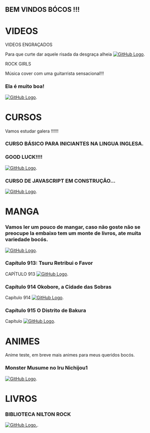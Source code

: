 ## BEM VINDOS BÓCOS !!!


# VIDEOS

VIDEOS ENGRAÇADOS

Para que curte dar aquele risada da desgraça alheia
[![GitHub Logo](/Rock_Animes/tentenaorir.jpg)](/Rock_Animes/videosEngracados/tenteNaoRir.html).


ROCK GIRLS

Música cover com uma guitarrista sensacional!!!

### Ela é muito boa!


[![GitHub Logo](/Rock_Animes/guitarra.jpg)](/Rock_Animes/GuitarraCover/covers.html).

# CURSOS

Vamos estudar galera !!!!!!

### CURSO BÁSICO PARA INICIANTES NA LINGUA INGLESA.
### GOOD LUCK!!!!

[![GitHub Logo](Rock_Animes/Curso/Ingles/cursoEnglish.jpg)](/Rock_Animes/Curso/Ingles/curso_ingles.html).

### CURSO DE JAVASCRIPT EM CONSTRUÇÃO...
[![GitHub Logo](Rock_Animes/javascript.jpg)](/Rock_Animes/javascript.html).

# MANGA

### Vamos ler um pouco de mangar, caso não goste não se preocupe la embaixo tem um monte de livros, ate muita variedade bocós.
[![GitHub Logo](/Rock_Animes/onepiece.jpg)](/Rock_Animes/onePiece/onePiece.html).

### Capítulo 913: Tsuru Retribui o Favor

CAPÍTULO 913 [![GitHub Logo](/Rock_Animes/01_x.jpg)](/Rock_Animes/onePiece/Capitulo913.html).


### Capítulo 914 Okobore, a Cidade das Sobras


Capítulo 914 [![GitHub Logo](/Rock_Animes/onePiece/Capitulo914/01_x.jpg)](/Rock_Animes/onePiece/Capitulo914.html).

### Capítulo 915 O Distrito de Bakura

Capítulo [![GitHub Logo](/Rock_Animes/onePiece/Capitulo915/01_x.jpg)](/Rock_Animes/onePiece/Capitulo915.html).


# ANIMES

Anime teste, em breve mais animes para meus queridos bocós.

### Monster Musume no Iru Nichijou1


[![GitHub Logo](/Rock_Animes/Monster-Musume-no-Iru-Nichijou.jpg)](/Rock_Animes/video.html).

# LIVROS
### BIBLIOTECA NILTON ROCK


[![GitHub Logo](/Rock_Animes/livro.jpg).](/Rock_Animes/Livros.html).




